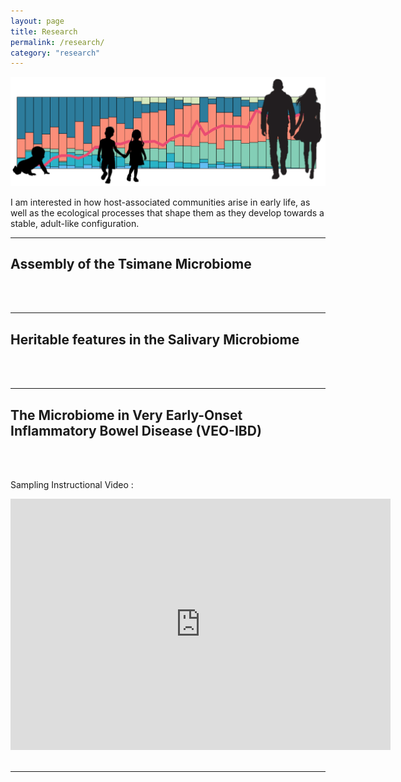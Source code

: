 ```yaml
---
layout: page
title: Research
permalink: /research/
category: "research"
---
```


![microbiome maturation](/images/microbiome_maturation.png)
 
I am interested in how host-associated communities arise in early life, as well as the ecological processes that shape them as they develop towards a stable, adult-like configuration.<br>

***

<h2>Assembly of the Tsimane Microbiome</h2>
<br>
<br>

***

<h2>Heritable features in the Salivary Microbiome</h2>
<br>
<br>

***

<h2>The Microbiome in Very Early-Onset Inflammatory Bowel Disease (VEO-IBD)</h2>
<br>
<br>

Sampling Instructional Video :

<iframe id="kaltura_player" src="https://cdnapisec.kaltura.com/p/1392761/sp/139276100/embedIframeJs/uiconf_id/23332312/partner_id/1392761?iframeembed=true&playerId=kaltura_player&entry_id=0_oj289523&flashvars[mediaProtocol]=rtmp&amp;flashvars[streamerType]=rtmp&amp;flashvars[streamerUrl]=rtmp://www.kaltura.com:1935&amp;flashvars[rtmpFlavors]=1&amp;flashvars[localizationCode]=en&amp;flashvars[leadWithHTML5]=true&amp;flashvars[sideBarContainer.plugin]=true&amp;flashvars[sideBarContainer.position]=left&amp;flashvars[sideBarContainer.clickToClose]=true&amp;flashvars[chapters.plugin]=true&amp;flashvars[chapters.layout]=vertical&amp;flashvars[chapters.thumbnailRotator]=false&amp;flashvars[streamSelector.plugin]=true&amp;flashvars[EmbedPlayer.SpinnerTarget]=videoHolder&amp;flashvars[dualScreen.plugin]=true&amp;&wid=0_cba40pqq" width="608" height="402" allowfullscreen webkitallowfullscreen mozAllowFullScreen allow="autoplay *; fullscreen *; encrypted-media *" frameborder="0" title="Kaltura Player"></iframe>
<br>
<br>

***
<br>
<br>
